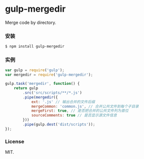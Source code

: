 # gulp-mergedir

Merge code by directory.


### 安装

``` bash
$ npm install gulp-mergedir
```

### 实例

``` js
var gulp = require('gulp');
var mergedir = require('gulp-mergedir');

gulp.task('mergedir', function() {
	return gulp
		.src('src/scripts/**/*.js')
		.pipe(mergedir({
			ext: '.js' // 输出合并的文件后缀
			mergeCommon: 'common.js', // 合并公共文件到每个子目录
			mergeFirst: true, // 是否把合并的公共文件列为首位
			sourceComments: true // 是否显示源文件信息
		}))
		.pipe(gulp.dest('dist/scripts'));
});
```

### License

MIT.
